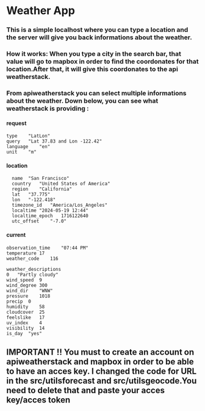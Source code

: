 # Weather App

### This is a simple localhost where you can type a location and the server will give you back informations about the weather.

### How it works: When you type a city in the search bar, that value will go to mapbox in order to find the coordonates for that location.After that, it will give this coordonates to the api weatherstack.
### From apiweatherstack you can select multiple informations about the weather. Down below, you can see what weatherstack is providing : 
	
#### **request**	
    type	"LatLon"
    query	"Lat 37.83 and Lon -122.42"
    language	"en"
    unit	"m"
#### **location**	
      name	"San Francisco"
      country	"United States of America"
      region	"California"
      lat	"37.775"
      lon	"-122.418"
      timezone_id	"America/Los_Angeles"
      localtime	"2024-05-19 12:44"
      localtime_epoch	1716122640
      utc_offset	"-7.0"
#### **current**	
    observation_time	"07:44 PM"
    temperature	17
    weather_code	116
    
    weather_descriptions	
    0	"Partly cloudy"
    wind_speed	9
    wind_degree	300
    wind_dir	"WNW"
    pressure	1018
    precip	0
    humidity	58
    cloudcover	25
    feelslike	17
    uv_index	4
    visibility	14
    is_day	"yes"

    
## IMPORTANT !! You must to create an account on apiweatherstack and mapbox in order to be able to have an acces key. I changed the code for URL in the src/utilsforecast and src/utilsgeocode.You need to delete that and paste your acces key/acces token
